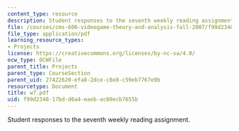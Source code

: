 ```yaml
---
content_type: resource
description: Student responses to the seventh weekly reading assignment.
file: /courses/cms-600-videogame-theory-and-analysis-fall-2007/f99d234817bdd6a4eaebac60ecb7655b_w7.pdf
file_type: application/pdf
learning_resource_types:
- Projects
license: https://creativecommons.org/licenses/by-nc-sa/4.0/
ocw_type: OCWFile
parent_title: Projects
parent_type: CourseSection
parent_uid: 27422620-efa8-2dce-c8e8-c59eb7767e9b
resourcetype: Document
title: w7.pdf
uid: f99d2348-17bd-d6a4-eaeb-ac60ecb7655b
---
```

Student responses to the seventh weekly reading assignment.